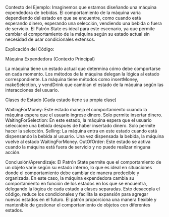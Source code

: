 Contexto del Ejemplo:
Imaginemos que estamos diseñando una máquina expendedora de bebidas. El comportamiento de la máquina varía dependiendo del estado en que se encuentre, como cuando está esperando dinero, esperando una selección, vendiendo una bebida o fuera de servicio. El Patrón State es ideal para este escenario, ya que permite cambiar el comportamiento de la máquina según su estado actual sin necesidad de usar condicionales extensos.

Explicación del Código:

Máquina Expendedora (Contexto Principal)

La máquina tiene un estado actual que determina cómo debe comportarse en cada momento. Los métodos de la máquina delegan la lógica al estado correspondiente.
La máquina tiene métodos como insertMoney, makeSelection, y vendDrink que cambian el estado de la máquina según las interacciones del usuario.

Clases de Estado (Cada estado tiene su propia clase)

WaitingForMoney: Este estado maneja el comportamiento cuando la máquina espera que el usuario ingrese dinero. Solo permite insertar dinero.
WaitingForSelection: En este estado, la máquina espera que el usuario seleccione una bebida después de haber insertado dinero. Solo permite hacer la selección.
Selling: La máquina entra en este estado cuando está dispensando la bebida al usuario. Una vez dispensada la bebida, la máquina vuelve al estado WaitingForMoney.
OutOfOrder: Este estado se activa cuando la máquina está fuera de servicio y no puede realizar ninguna acción.

Conclusión/Aprendizaje:
El Patrón State permite que el comportamiento de un objeto varíe según su estado interno, lo que es ideal en situaciones donde el comportamiento debe cambiar de manera predecible y organizada. En este caso, la máquina expendedora cambia su comportamiento en función de los estados en los que se encuentra, delegando la lógica de cada estado a clases separadas. Esto desacopla el código, reduce los condicionales y facilita la expansión para agregar nuevos estados en el futuro. El patrón proporciona una manera flexible y mantenible de gestionar el comportamiento de objetos con diferentes estados.
